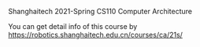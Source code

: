 Shanghaitech 2021-Spring CS110 Computer Architecture

You can get detail info of this course by https://robotics.shanghaitech.edu.cn/courses/ca/21s/
